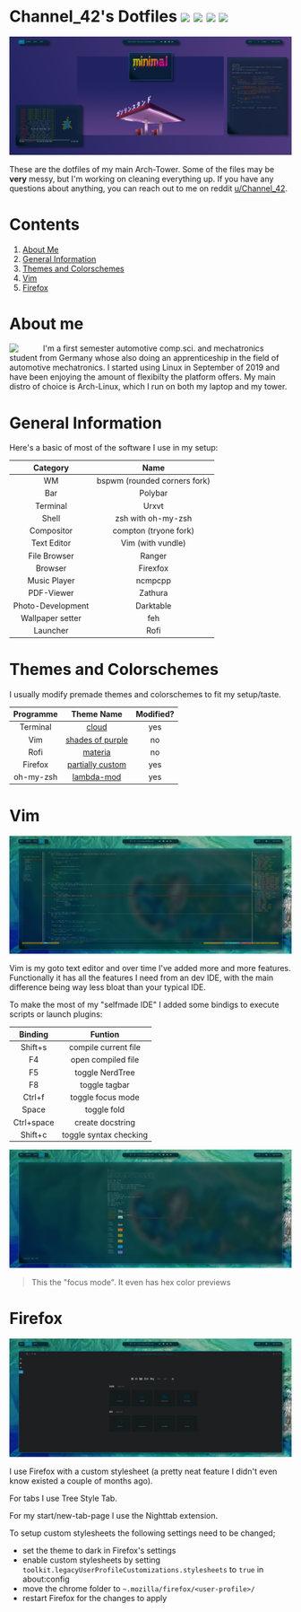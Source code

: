 # Channel_42's Dotfiles ![](https://img.shields.io/badge/Branch-Tower-purple.svg) [![](https://img.shields.io/badge/Branch-Laptop-green.svg)](https://github.com/channel-42/dotfiles/tree/master) ![](https://img.shields.io/badge/License-MIT-orange.svg) ![](https://img.shields.io/badge/Distro-Arch-blue.svg)

![alt text](https://github.com/channel-42/dotfiles/blob/tower_branch/.resources/screenshot1.png "Screenshot of my desktop")

These are the dotfiles of my main Arch-Tower. Some of the files may be **very** messy, but I'm working on cleaning everything up. If you have any questions about anything, you can reach out to me on reddit [u/Channel_42](https://www.reddit.com/user/Channel_42).

# Contents
1. [About Me](#about-me)     
2. [General Information](#general-information)      
3. [Themes and Colorschemes](#themes-and-colorschemes)       
4. [Vim](#vim)       
5. [Firefox](#firefox)      


# About me

<img align="left" border="0" padding="4" src="https://github.com/channel-42/dotfiles/blob/master/Pictures/arch_senko.png" width="60">
I'm a first semester automotive comp.sci. and mechatronics student from Germany whose also doing an apprenticeship in the field of automotive mechatronics.   
I started using Linux in September of 2019 and have been enjoying the amount of flexibilty the platform offers. My main distro of choice is Arch-Linux, which I run on both my laptop and my tower.   

# General Information

Here's a basic of most of the software I use in my setup:

| Category | Name |
|:--------:|:----:|
|WM| bspwm (rounded corners fork)|
|Bar|Polybar|
|Terminal|Urxvt|
|Shell|zsh with oh-my-zsh|
|Compositor|compton (tryone fork)|
|Text Editor|Vim (with vundle)|
|File Browser|Ranger|
|Browser|Firexfox|
|Music Player|ncmpcpp|
|PDF-Viewer|Zathura|
|Photo-Development|Darktable|
|Wallpaper setter|feh|
|Launcher|Rofi|

# Themes and Colorschemes

I usually modify premade themes and colorschemes to fit my setup/taste.

| Programme | Theme Name | Modified? |
|:--------:|:----:|:-------:|
|Terminal|[cloud](http://terminal.sexy/#AAAA____Iign1ajjnHXdmJiuZUqWYlVmqdHf5uvlXW90zXScY7CwwMDdV4a8PzRChJ2i2dbP)|yes|
|Vim|[shades of purple](https://github.com/Rigellute/shades-of-purple.vim)|no|
|Rofi|[materia](https://github.com/DefunctLizard/materia-rofi-theme/blob/master/README.md)|no|
|Firefox|[partially custom](https://github.com/akshat46/FlyingFox)|yes|
|oh-my-zsh|[lambda-mod](https://github.com/halfo/lambda-mod-zsh-theme)|yes|

# Vim 

![](https://github.com/channel-42/dotfiles/blob/tower_branch/.resources/vim1.png)

Vim is my goto text editor and over time I've added more and more features. Functionally it has all the features I need from an dev IDE, with the main difference being way less bloat than your typical IDE.

To make the most of my "selfmade IDE" I added some bindigs to execute scripts or launch plugins:

| Binding | Funtion | 
|:--------:|:----:|
|Shift+s|compile current file|
|F4| open compiled file|
|F5| toggle NerdTree|
|F8| toggle tagbar|
|Ctrl+f| toggle focus mode|
|Space| toggle fold|
|Ctrl+space| create docstring|
|Shift+c| toggle syntax checking|


![](https://github.com/channel-42/dotfiles/blob/tower_branch/.resources/vim2.png)

> This the "focus mode". It even has hex color previews  

# Firefox

![alt text](https://github.com/channel-42/dotfiles/blob/tower_branch/.resources/firefox.png "Screenshot of Firefox")

I use Firefox with a custom stylesheet (a pretty neat feature I didn't even know existed a couple of months ago).

For tabs I use Tree Style Tab.

For my start/new-tab-page I use the Nighttab extension.

To setup custom stylesheets the following settings need to be changed;
- set the theme to dark in Firefox's settings
- enable custom stylesheets by setting `toolkit.legacyUserProfileCustomizations.stylesheets` to `true` in about:config
- move the chrome folder to `~.mozilla/firefox/<user-profile>/`
- restart Firefox for the changes to apply


